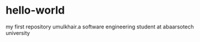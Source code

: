 # hello-world
my first repository
umulkhair.a software engineering student at abaarsotech university
